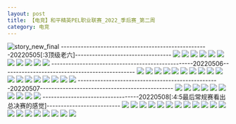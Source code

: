 ```yaml
---
layout: post
title: 【电竞】和平精英PEL职业联赛_2022_季后赛_第二周
category: 电竞
---
```

![story_new_final](http://rbwl8nwm4.hd-bkt.clouddn.com/img/story_new_final_0322.png)
----------------------------------------------------20220505[:3顶级老六]----------------------------------
![](http://ran7ztk3m.hd-bkt.clouddn.com/img/pel-220505-1.jpg)
![](http://ran7ztk3m.hd-bkt.clouddn.com/img/pel-220505-2.jpg)
![](http://ran7ztk3m.hd-bkt.clouddn.com/img/pel-220505-3.jpg)
![](http://ran7ztk3m.hd-bkt.clouddn.com/img/pel-220505-4.jpg)
![](http://ran7ztk3m.hd-bkt.clouddn.com/img/pel-220505-10.jpg)
![](http://ran7ztk3m.hd-bkt.clouddn.com/img/pel-220505-11.jpg)
![](http://ran7ztk3m.hd-bkt.clouddn.com/img/pel-220505-5.jpg)
![](http://ran7ztk3m.hd-bkt.clouddn.com/img/pel-220505-6.jpg)
![](http://ran7ztk3m.hd-bkt.clouddn.com/img/pel-220505-7.jpg)
![](http://ran7ztk3m.hd-bkt.clouddn.com/img/pel-220505-8.jpg)
![](http://ran7ztk3m.hd-bkt.clouddn.com/img/pel-220505-9.jpg)
--------------------------------------------------20220506-----------------------------------------------
![](http://ran7ztk3m.hd-bkt.clouddn.com/img/pel-220506-new-1.jpg)
![](http://ran7ztk3m.hd-bkt.clouddn.com/img/pel-220506-new-2.jpg)
![](http://ran7ztk3m.hd-bkt.clouddn.com/img/pel-220506-new-3.jpg)
![](http://ran7ztk3m.hd-bkt.clouddn.com/img/pel-220506-new-4.jpg)
![](http://ran7ztk3m.hd-bkt.clouddn.com/img/pel-220506-new-5.jpg)
![](http://ran7ztk3m.hd-bkt.clouddn.com/img/pel-220506-4.jpg)
![](http://ran7ztk3m.hd-bkt.clouddn.com/img/pel-220506-7.jpg)
![](http://ran7ztk3m.hd-bkt.clouddn.com/img/pel-220506-1.jpg)
![](http://ran7ztk3m.hd-bkt.clouddn.com/img/pel-220506-2.jpg)
![](http://ran7ztk3m.hd-bkt.clouddn.com/img/pel-220506-3.jpg)
![](http://ran7ztk3m.hd-bkt.clouddn.com/img/pel-220506-5.jpg)
![](http://ran7ztk3m.hd-bkt.clouddn.com/img/pel-220506-6.jpg)
![](http://ran7ztk3m.hd-bkt.clouddn.com/img/pel-220506-8.jpg)
![](http://ran7ztk3m.hd-bkt.clouddn.com/img/pel-220506-9.jpg)
![](http://ran7ztk3m.hd-bkt.clouddn.com/img/pel-220506-10.jpg)
![](http://ran7ztk3m.hd-bkt.clouddn.com/img/pel-220506-14.jpg)
![](http://ran7ztk3m.hd-bkt.clouddn.com/img/pel-220506-12.jpg)
![](http://ran7ztk3m.hd-bkt.clouddn.com/img/pel-220506-13.jpg)
--------------------------------------------------20220507-----------------------------------------------
![](http://ran7ztk3m.hd-bkt.clouddn.com/img/pel-220507-10.jpg)
![](http://ran7ztk3m.hd-bkt.clouddn.com/img/pel-220507-9.jpg)
![](http://ran7ztk3m.hd-bkt.clouddn.com/img/pel-220507-8.jpg)
![](http://ran7ztk3m.hd-bkt.clouddn.com/img/pel-220507-7.jpg)
![](http://ran7ztk3m.hd-bkt.clouddn.com/img/pel-220507-6.jpg)
![](http://ran7ztk3m.hd-bkt.clouddn.com/img/pel-220507-5.jpg)
![](http://ran7ztk3m.hd-bkt.clouddn.com/img/pel-220507-4.jpg)
![](http://ran7ztk3m.hd-bkt.clouddn.com/img/pel-220507-3.jpg)
![](http://ran7ztk3m.hd-bkt.clouddn.com/img/pel-220507-2.jpg)
![](http://ran7ztk3m.hd-bkt.clouddn.com/img/pel-220507-1.jpg)
----------------------------------20220508[:4:5最后常规赛看出总决赛的感觉]--------------------------
![](http://ran7ztk3m.hd-bkt.clouddn.com/img/pel-220508-1.jpg)
![](http://ran7ztk3m.hd-bkt.clouddn.com/img/pel-220508-2.jpg)
![](http://ran7ztk3m.hd-bkt.clouddn.com/img/pel-220508-3.jpg)
![](http://ran7ztk3m.hd-bkt.clouddn.com/img/pel-220508-4.jpg)
![](http://ran7ztk3m.hd-bkt.clouddn.com/img/pel-220508-5.jpg)
![](http://ran7ztk3m.hd-bkt.clouddn.com/img/pel-220508-6.jpg)
![](http://ran7ztk3m.hd-bkt.clouddn.com/img/pel-220508-7.jpg)
![](http://ran7ztk3m.hd-bkt.clouddn.com/img/pel-220508-8.jpg)
![](http://ran7ztk3m.hd-bkt.clouddn.com/img/pel-220508-9.jpg)
![](http://ran7ztk3m.hd-bkt.clouddn.com/img/pel-220508-10.jpg)
![](http://ran7ztk3m.hd-bkt.clouddn.com/img/pel-220508-11.jpg)
![](http://ran7ztk3m.hd-bkt.clouddn.com/img/pel-220508-12.jpg)
![](http://ran7ztk3m.hd-bkt.clouddn.com/img/pel-220508-13.jpg)
![](http://ran7ztk3m.hd-bkt.clouddn.com/img/pel-220508-14.jpg)
![](http://ran7ztk3m.hd-bkt.clouddn.com/img/pel-220508-15.jpg)
![](http://ran7ztk3m.hd-bkt.clouddn.com/img/pel-220508-16.jpg)
![](http://ran7ztk3m.hd-bkt.clouddn.com/img/pel-220508-17.jpg)
![](http://ran7ztk3m.hd-bkt.clouddn.com/img/pel-220508-18.jpg)
![](http://ran7ztk3m.hd-bkt.clouddn.com/img/pel-220508-19.jpg)
![](http://ran7ztk3m.hd-bkt.clouddn.com/img/pel-220508-20.jpg)